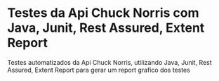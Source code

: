 # Testes da Api Chuck Norris com Java, Junit, Rest Assured, Extent Report
Testes automatizados da Api Chuck Norris, utilizando Java, Junit, Rest Assured, Extent Report para gerar um report grafico dos testes
